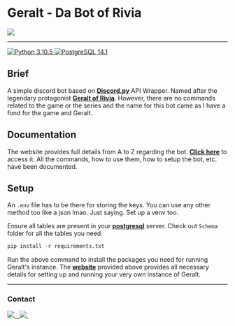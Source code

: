 # Geralt - Da Bot of Rivia

<img src = "misc\banner.png">

---
<a href = "https://www.python.org/downloads/">
    <img src = "https://img.shields.io/badge/Python-316192?style=for-the-badge&logo=python&logoColor=white" alt = "Python 3.10.5">
    </a>
<a href = "https://www.postgresql.org/">
    <img src = "https://img.shields.io/badge/-PostgreSQL-0D1117?style=for-the-badge&logo=github&labelColor=0D1117" alt = "PostgreSQL 14.1">
    </a>

## Brief

A simple discord bot based on [**Discord.py**](https://github.com/Rapptz/discord.py/) API Wrapper. Named after the legendary protagonist [**Geralt of Rivia**](https://witcher.fandom.com/wiki/Geralt_of_Rivia#:~:text=Geralt%20of%20Rivia%20was%20a%20legendary%20witcher%20of,tumultuous%20relationship%2C%20and%20became%20Ciri%20%27s%20adoptive%20father.). However, there are no commands related to the game or the series and the name for this bot came as I have a fond for the game and Geralt.

## Documentation

The website provides full details from A to Z regarding the bot. [**Click here**](https://bsod2528.github.io/Posts/Geralt/) to access it. All the commands, how to use them, how to setup the bot, etc. have been documented.

## Setup

An `.env` file has to be there for storing the keys. You can use any other method too like a json lmao. Just saying. Set up a venv too.

Ensure all tables are present in your [**postgresql**](https://www.postgresql.org/download/) server. Check out `Schema` folder for all the tables you need.
```py
pip install -r requirements.txt
```
Run the above command to install the packages you need for running Geralt's instance.
The [**website**](https://bsod2528.github.io/Posts/Geralt) provided above provides all necessary details for setting up and running your very own instance of Geralt.

---

### Contact

<a href = "discord.gg/JXEu2AcV5Y">
    <img src =  "https://img.shields.io/badge/-Discord-0D1117?style=for-the-badge&logo=github&labelColor=0D1117" />&nbsp;&nbsp;
<a href = "bsod2528@proton.me" >
    <img src="https://img.shields.io/badge/ProtonMail-8B89CC?style=for-the-badge&logo=protonmail&logoColor=white" />
  </a>&nbsp;&nbsp;